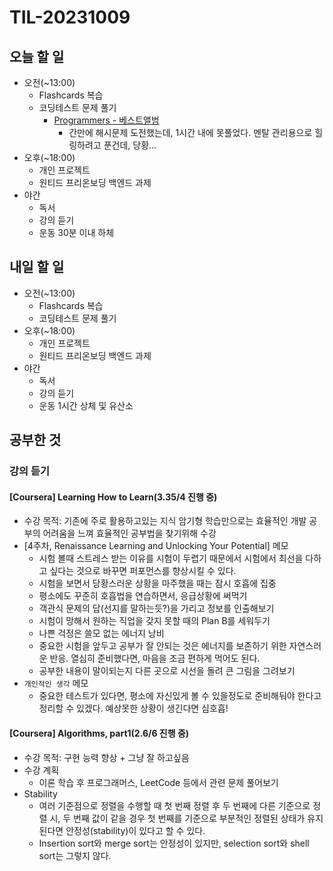 # TIL-20231009

## 오늘 할 일

- 오전(~13:00)
  - Flashcards 복습
  - 코딩테스트 문제 풀기
    - [Programmers - 베스트앨범](https://school.programmers.co.kr/learn/courses/30/lessons/42579)
      - 간만에 해시문제 도전했는데, 1시간 내에 못풀었다. 멘탈 관리용으로 힐링하려고 푼건데, 당황...
- 오후(~18:00)
  - 개인 프로젝트
  - 원티드 프리온보딩 백엔드 과제
- 야간
  - 독서
  - 강의 듣기
  - 운동 30분 이내 하체

## 내일 할 일

- 오전(~13:00)
  - Flashcards 복습
  - 코딩테스트 문제 풀기
- 오후(~18:00)
  - 개인 프로젝트
  - 원티드 프리온보딩 백엔드 과제
- 야간
  - 독서
  - 강의 듣기
  - 운동 1시간 상체 및 유산소

## 공부한 것

### 강의 듣기

#### [Coursera] Learning How to Learn(3.35/4 진행 중)

- 수강 목적: 기존에 주로 활용하고있는 지식 암기형 학습만으로는 효율적인 개발 공부의 어려움을 느껴 효율적인 공부법을 찾기위해 수강
- [4주차, Renaissance Learning and Unlocking Your Potential] 메모
  - 시험 볼때 스트레스 받는 이유를 시험이 두렵기 때문에서 시험에서 최선을 다하고 싶다는 것으로 바꾸면 퍼포먼스를 향상시킬 수 있다.
  - 시험을 보면서 당황스러운 상황을 마주했을 때는 잠시 호흡에 집중
  - 평소에도 꾸준히 호흡법을 연습하면서, 응급상황에 써먹기
  - 객관식 문제의 답(선지를 말하는듯?)을 가리고 정보를 인출해보기
  - 시험이 망해서 원하는 직업을 갖지 못할 때의 Plan B를 세워두기
  - 나쁜 걱정은 쓸모 없는 에너지 낭비
  - 중요한 시험을 앞두고 공부가 잘 안되는 것은 에너지를 보존하기 위한 자연스러운 반응. 열심히 준비했다면, 마음을 조금 편하게 먹어도 된다.
  - 공부한 내용이 말이되는지 다른 곳으로 시선을 돌려 큰 그림을 그려보기
- `개인적인 생각` 메모
  - 중요한 테스트가 있다면, 평소에 자신있게 볼 수 있을정도로 준비해둬야 한다고 정리할 수 있겠다. 예상못한 상황이 생긴다면 심호흡!

#### [Coursera] Algorithms, part1(2.6/6 진행 중)

- 수강 목적: 구현 능력 향상 + 그냥 잘 하고싶음
- 수강 계획
  - 이론 학습 후 프로그래머스, LeetCode 등에서 관련 문제 풀어보기
- Stability
  - 여러 기준점으로 정렬을 수행할 때 첫 번째 정렬 후 두 번째에 다른 기준으로 정렬 시, 두 번째 값이 같을 경우 첫 번째를 기준으로 부분적인 정렬된 상태가 유지된다면 안정성(stability)이 있다고 할 수 있다.
  - Insertion sort와 merge sort는 안정성이 있지만, selection sort와 shell sort는 그렇지 않다.
